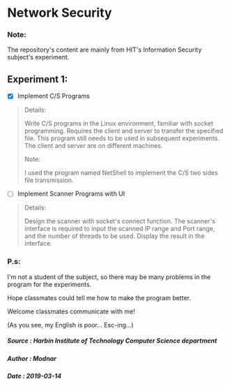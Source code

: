 # Network Security

### Note:

The repository's content are mainly from HIT's Information Security subject's experiment. 

## Experiment 1:

- [x] Implement C/S Programs

> Details:
>
> Write C/S programs in the Linux environment, familiar with socket programming. 
> Requires the client and server to transfer the specified file. 
> This program still needs to be used in subsequent experiments. 
> The client and server are on different machines.
>
> Note:
>
> I used the program named NetShell to implement the C/S two sides file transmission.

- [ ] Implement Scanner Programs with UI

> Details:
>
> Design the scanner with socket's connect function.
> The scanner's interface is required to input the scanned IP range and Port range, 
> and the number of threads to be used.
> Display the result in the interface.

### P.s:

I'm not a student of the subject, so there may be many problems in the program for the experiments. 

Hope classmates could tell me how to make the program better.

Welcome classmates communicate with me!

(As you see, my English is poor... Esc-ing...)

##### Source : Harbin Institute of Technology Computer Science department
##### Author : Modnar
##### Date   : 2019-03-14
